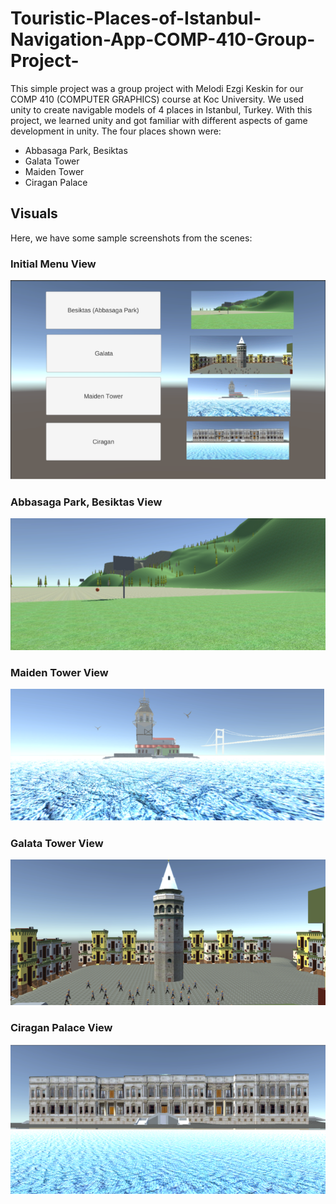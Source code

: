 # Touristic-Places-of-Istanbul-Navigation-App-COMP-410-Group-Project-

This simple project was a group project with Melodi Ezgi Keskin for our COMP 410 (COMPUTER GRAPHICS) course at Koc University. We used unity to create navigable models of 4 places in Istanbul, Turkey.
With this project, we learned unity and got familiar with different aspects of game development in unity.
The four places shown were:
- Abbasaga Park, Besiktas
- Galata Tower
- Maiden Tower
- Ciragan Palace

## Visuals
Here, we have some sample screenshots from the scenes:

### Initial Menu View
![Initial Menu View](images/initialView.png)

### Abbasaga Park, Besiktas View
![Abbasaga Park, Besiktas View](images/abbasagaPark.png)

### Maiden Tower View
![Maiden Tower View](images/maidenTower.png)

### Galata Tower View
![Galata Tower View](images/galataTower.png)

### Ciragan Palace View
![Ciragan Palace View](images/ciraganPalace.png)




